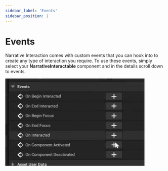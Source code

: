 ```yaml
---
sidebar_label: 'Events'
sidebar_position: 1
---
```


# Events

Narrative Interaction comes with custom events that you can hook into to create any type of interaction you require. To use these events, simply select your **NarrativeInteractable** component and in the details scroll down to events.

![events.jpg](/img/interaction/events.jpg)